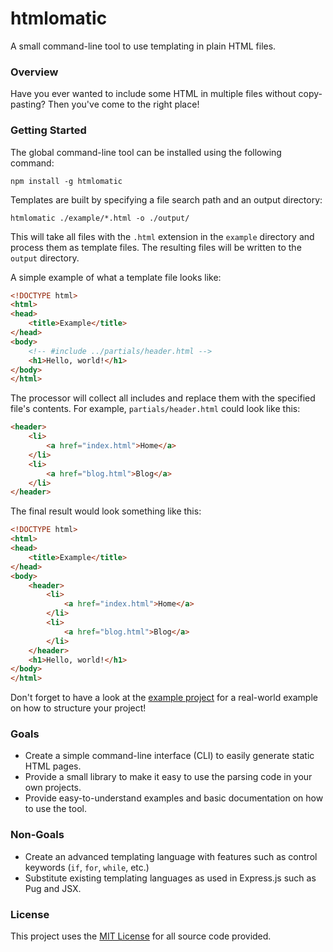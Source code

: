 # htmlomatic

A small command-line tool to use templating in plain HTML files.

### Overview

Have you ever wanted to include some HTML in multiple files without copy-pasting?
Then you've come to the right place!

### Getting Started

The global command-line tool can be installed using the following command:
```
npm install -g htmlomatic
```

Templates are built by specifying a file search path and an output directory:
```
htmlomatic ./example/*.html -o ./output/
```
This will take all files with the `.html` extension in the `example` directory and process them as template files. The resulting files will be written to the `output` directory.

A simple example of what a template file looks like:
```html
<!DOCTYPE html>
<html>
<head>
    <title>Example</title>
</head>
<body>
    <!-- #include ../partials/header.html -->
    <h1>Hello, world!</h1>
</body>
</html>
```
The processor will collect all includes and replace them with the specified file's contents. For example, `partials/header.html` could look like this:
```html
<header>
    <li>
        <a href="index.html">Home</a>
    </li>
    <li>
        <a href="blog.html">Blog</a>
    </li>
</header>
```

The final result would look something like this:
```html
<!DOCTYPE html>
<html>
<head>
    <title>Example</title>
</head>
<body>
    <header>
        <li>
            <a href="index.html">Home</a>
        </li>
        <li>
            <a href="blog.html">Blog</a>
        </li>
    </header>
    <h1>Hello, world!</h1>
</body>
</html>
```
Don't forget to have a look at the [example project](https://github.com/grunge4lyfe/htmlomatic/tree/trunk/example) for a real-world example on how to structure your project!

### Goals

- Create a simple command-line interface (CLI) to easily generate static HTML pages.
- Provide a small library to make it easy to use the parsing code in your own projects.
- Provide easy-to-understand examples and basic documentation on how to use the tool.

### Non-Goals

- Create an advanced templating language with features such as control keywords (`if`, `for`, `while`, etc.)
- Substitute existing templating languages as used in Express.js such as Pug and JSX.

### License

This project uses the [MIT License](https://github.com/grunge4lyfe/htmlomatic/blob/trunk/LICENSE) for all source code provided.